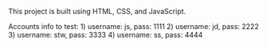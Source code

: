 This project is built using HTML, CSS, and JavaScript.

Accounts info to test: 
1)
username: js, pass: 1111
2)
username: jd, pass: 2222
3)
username: stw, pass: 3333
4)
username: ss, pass: 4444
